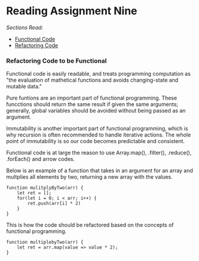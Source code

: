 # Reading Assignment Nine
*Sections Read:*
- [Functional Code](https://medium.com/the-renaissance-developer/concepts-of-functional-programming-in-javascript-6bc84220d2aa)
- [Refactoring Code](https://dev.to/healeycodes/refactoring-javascript-for-performance-and-readability-with-examples-1hec)

### Refactoring Code to be Functional 
Functional code is easily readable, and treats programming computation as "the evaluation of mathetical functions and avoids changing-state and mutable data."

Pure funtions are an important part of functional programming. These funcctions should return the same result if given the same arguments; generally, global variables should be avoided without being passed as an argument. 

Immutability is another important part of functional programming, which is why recursion is often recommended to handle iterative actions. The whole point of immutability is so our code becomes predictable and consistent. 

Functional code is at large the reason to use Array.map(), .filter(), .reduce(), .forEach() and arrow codes. 


Below is an example of a function that takes in an argument for an array and multplies all elements by two, returning a new array with the values.
```
function mulitplyByTwo(arr) {
    let ret = [];
    for(let i = 0; i < arr; i++) {
        ret.push(arr[i] * 2)
    }
}
```

This is how the code should be refactored based on the concepts of functional programming.
```
function multiplebyTwo(arr) {
    let ret = arr.map(value => value * 2);
}

```

